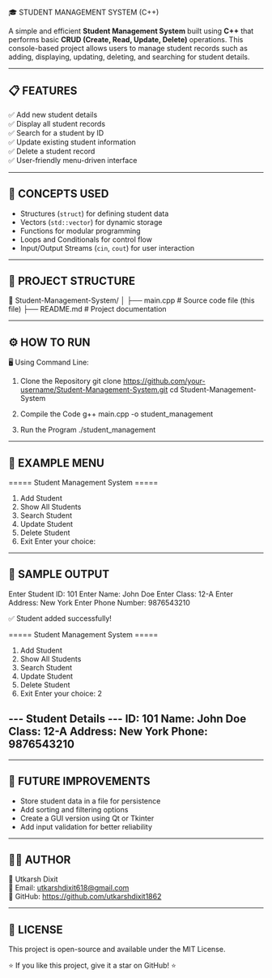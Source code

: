 🎓 STUDENT MANAGEMENT SYSTEM (C++)

A simple and efficient **Student Management System** built using **C++** that performs 
basic **CRUD (Create, Read, Update, Delete)** operations. This console-based project 
allows users to manage student records such as adding, displaying, updating, deleting, 
and searching for student details.

-------------------------------------------------------------------------------------
📋 FEATURES
-------------------------------------------------------------------------------------
✅ Add new student details  
✅ Display all student records  
✅ Search for a student by ID  
✅ Update existing student information  
✅ Delete a student record  
✅ User-friendly menu-driven interface  

-------------------------------------------------------------------------------------
🧠 CONCEPTS USED
-------------------------------------------------------------------------------------
- Structures (`struct`) for defining student data  
- Vectors (`std::vector`) for dynamic storage  
- Functions for modular programming  
- Loops and Conditionals for control flow  
- Input/Output Streams (`cin`, `cout`) for user interaction  

-------------------------------------------------------------------------------------
🧱 PROJECT STRUCTURE
-------------------------------------------------------------------------------------
📁 Student-Management-System/
│
├── main.cpp           # Source code file (this file)
├── README.md          # Project documentation

-------------------------------------------------------------------------------------
⚙️ HOW TO RUN
-------------------------------------------------------------------------------------
🖥️ Using Command Line:
1. Clone the Repository
   git clone https://github.com/your-username/Student-Management-System.git
   cd Student-Management-System

2. Compile the Code
   g++ main.cpp -o student_management

3. Run the Program
   ./student_management

-------------------------------------------------------------------------------------
🧩 EXAMPLE MENU
-------------------------------------------------------------------------------------
===== Student Management System =====
1. Add Student
2. Show All Students
3. Search Student
4. Update Student
5. Delete Student
6. Exit
Enter your choice:

-------------------------------------------------------------------------------------
📘 SAMPLE OUTPUT
-------------------------------------------------------------------------------------
Enter Student ID: 101
Enter Name: John Doe
Enter Class: 12-A
Enter Address: New York
Enter Phone Number: 9876543210

✅ Student added successfully!

===== Student Management System =====
1. Add Student
2. Show All Students
3. Search Student
4. Update Student
5. Delete Student
6. Exit
Enter your choice: 2

--- Student Details ---
ID: 101
Name: John Doe
Class: 12-A
Address: New York
Phone: 9876543210
----------------------

-------------------------------------------------------------------------------------
🚀 FUTURE IMPROVEMENTS
-------------------------------------------------------------------------------------
- Store student data in a file for persistence  
- Add sorting and filtering options  
- Create a GUI version using Qt or Tkinter  
- Add input validation for better reliability  

-------------------------------------------------------------------------------------
🧑‍💻 AUTHOR
-------------------------------------------------------------------------------------
👤 Utkarsh Dixit  
📧 Email: utkarshdixit618@gmail.com  
🔗 GitHub: https://github.com/utkarshdixit1862 

-------------------------------------------------------------------------------------
📝 LICENSE
-------------------------------------------------------------------------------------
This project is open-source and available under the MIT License.

⭐ If you like this project, give it a star on GitHub! ⭐
